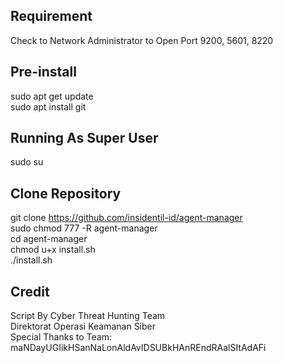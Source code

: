 ## Requirement
Check to Network Administrator to Open Port 9200, 5601, 8220

## Pre-install
sudo apt get update<br>
sudo apt install git

## Running As Super User
sudo su

## Clone Repository
git clone https://github.com/insidentil-id/agent-manager<br>
sudo chmod 777 -R agent-manager<br>
cd agent-manager<br>
chmod u+x install.sh<br>
./install.sh

## Credit
Script By Cyber Threat Hunting Team<br>
Direktorat Operasi Keamanan Siber<br>
Special Thanks to Team: maNDayUGIikHSanNaLonAldAvIDSUBkHAnREndRAalSItAdAFi